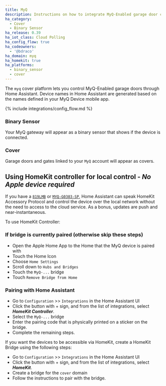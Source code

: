 ```yaml
---
title: MyQ
description: Instructions on how to integrate MyQ-Enabled garage door covers into Home Assistant.
ha_category:
  - Cover
  - Binary Sensor
ha_release: 0.39
ha_iot_class: Cloud Polling
ha_config_flow: true
ha_codeowners:
  - '@bdraco'
ha_domain: myq
ha_homekit: true
ha_platforms:
  - binary_sensor
  - cover
---
```


The `myq` cover platform lets you control MyQ-Enabled garage doors through Home Assistant. Device names in Home Assistant are generated based on the names defined in your MyQ Device mobile app.

{% include integrations/config_flow.md %}

### Binary Sensor

Your MyQ gateway will appear as a binary sensor that shows if the device is connected.

### Cover

Garage doors and gates linked to your `MyQ` account will appear as covers.

## Using HomeKit controller for local control - ***No Apple device required***

If you have a [`819LMB`](https://www.liftmaster.com/myq-home-bridge/p/G819LMB) or [`MYQ-G0303-SP`](https://www.chamberlain.com/myq-g0303-sp/p/MYQ-G0303-SP), Home Assistant can speak HomeKit Accessory Protocol and control the device over the local network without the need to access to the cloud service. As a bonus, updates are push and near-instantaneous.

To use HomeKit Controller:

### If bridge is currently paired (otherwise skip these steps)
 - Open the Apple Home App to the Home that the MyQ device is paired with
 - Touch the Home Icon
 - Choose `Home Settings`
 - Scroll down to `Hubs and Bridges`
 - Touch the `MyQ-...` bridge
 - Touch `Remove Bridge from Home`

### Pairing with Home Assistant
 - Go to `Configuration` >> `Integrations` in the Home Assistant UI
 - Click the button with + sign, and from the list of integrations, select  ***HomeKit Controller***.
 - Select the `MyQ-...` bridge
 - Enter the pairing code that is physically printed on a sticker on the bridge.
 - Complete the remaining steps.

If you want the devices to be accessible via HomeKit, create a HomeKit Bridge using the following steps:
 - Go to `Configuration` >> `Integrations` in the Home Assistant UI
 - Click the button with + sign, and from the list of integrations, select  ***HomeKit***.
 - Create a bridge for the `cover` domain
 - Follow the instructions to pair with the bridge.

